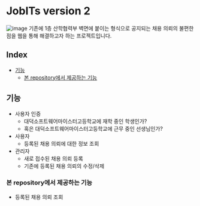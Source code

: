 # JobITs version 2

![image](https://user-images.githubusercontent.com/51042546/115099431-b6629680-9f70-11eb-848c-b4f3844f5be1.png)
기존에 1층 산학협력부 벽면에 붙이는 형식으로 공지되는 채용 의뢰의 불편한 점을 웹을 통해 해결하고자 하는 프로젝트입니다.

## Index
- [기능](#기능)
  - [본 repository에서 제공하는 기능](#본-repository에서-제공하는-기능)

## 기능
- 사용자 인증
  - 대덕소프트웨어마이스터고등학교에 재학 중인 학생인가?
  - 혹은 대덕소프트웨어마이스터고등학교에 근무 중인 선생님인가?
- 사용자
  - 등록된 채용 의뢰에 대한 정보 조회
- 관리자
  - 새로 접수된 채용 의뢰 등록
  - 기존에 등록된 채용 의뢰의 수정/삭제
### 본 repository에서 제공하는 기능
  - 등록된 채용 의뢰 조회
